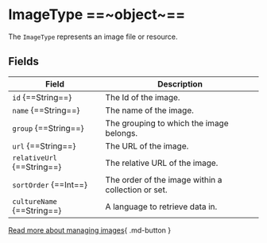 # ImageType ==~object~==

The `ImageType` represents an image file or resource.

## Fields

| Field                       	| Description                                                                                            	|
|-----------------------------	|--------------------------------------------------------------------------------------------------------	|
| `id` {==String==}          	| The Id of the image.                                                                                  	|
| `name` {==String==}        	| The name of the image.                                                                        	        |
| `group` {==String==}       	| The grouping to which the image belongs.                                                   	            |
| `url` {==String==}         	| The URL of the image.                                  	                                                |
| `relativeUrl` {==String==} 	| The relative URL of the image.                                                                         	|
| `sortOrder` {==Int==}      	| The order of the image within a collection or set.                                                     	|
| `cultureName` {==String==} 	| A language to retrieve data in.                                                                          	|

[Read more about managing images](https://docs.virtocommerce.org/new/user_docs/catalog/managing-categories/#images-widget){ .md-button }